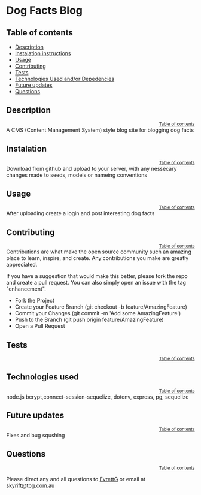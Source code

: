 # Dog Facts Blog
  


## Table of contents
- [Description](#description)
- [Instalation instructions](#instalation-instructions)
- [Usage](#usage)
- [Contributing](#contributing)
- [Tests](#tests)
- [Technologies Used and/or Depedencies](#technologies-used-and/or-depedencies)
- [Future updates](#future-updates)
- [Questions](#questions)




## Description
<div style="text-align: right;"><sup><a href="#table-of-contents">Table of contents</a></sup> </div>
A CMS (Content Management System) style blog site for blogging dog facts


## Instalation  
<div style="text-align: right;"><sup><a href="#table-of-contents">Table of contents</a></sup> </div>
Download from github and upload to your server, with any nessecary changes made to seeds, models or nameing conventions


## Usage
<div style="text-align: right;"><sup><a href="#table-of-contents">Table of contents</a></sup> </div>
After uploading create a login and post interesting dog facts


## Contributing
<div style="text-align: right;"><sup><a href="#table-of-contents">Table of contents</a></sup> </div>
Contributions are what make the open source community such an amazing place to learn, inspire, and create. Any contributions you make are greatly appreciated.

If you have a suggestion that would make this better, please fork the repo and create a pull request. You can also simply open an issue with the tag "enhancement".

- Fork the Project
- Create your Feature Branch (git checkout -b feature/AmazingFeature)
- Commit your Changes (git commit -m 'Add some AmazingFeature')
- Push to the Branch (git push origin feature/AmazingFeature)
- Open a Pull Request


## Tests
<div style="text-align: right;"><sup><a href="#table-of-contents">Table of contents</a></sup> </div>



## Technologies used
<div style="text-align: right;"><sup><a href="#table-of-contents">Table of contents</a></sup> </div>
node.js bcrypt,connect-session-sequelize, dotenv, express, pg, sequelize


## Future updates
<div style="text-align: right;"><sup><a href="#table-of-contents">Table of contents</a></sup> </div>
Fixes and bug squshing


## Questions
<div style="text-align: right;"><sup><a href="#table-of-contents">Table of contents</a></sup> </div>

Please direct any and all questions to [EvrettG](https://github.com/EvrettG) or email at  [skyrift@tpg.com.au](skyrift@tpg.com.au)


